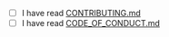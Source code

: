 - [ ] I have read [CONTRIBUTING.md](https://github.com/nvim-mini/mini.nvim/blob/main/CONTRIBUTING.md)
- [ ] I have read [CODE_OF_CONDUCT.md](https://github.com/nvim-mini/mini.nvim/blob/main/CODE_OF_CONDUCT.md)
